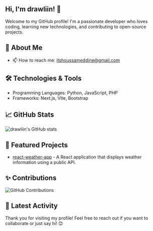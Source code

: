 ## Hi, I'm drawliin! 👋

Welcome to my GitHub profile! I'm a passionate developer who loves coding, learning new technologies, and contributing to open-source projects.

## 🚀 About Me

- 📫 How to reach me: itshoussameddine@gmail.com

## 🛠️ Technologies & Tools

- Programming Languages: Python, JavaScript, PHP
- Frameworks: Next.js, Vite, Bootstrap 

## 📈 GitHub Stats

![drawliin's GitHub stats](https://github-readme-stats.vercel.app/api?username=drawliin&show_icons=true&theme=tokyonight&title_color=ffd700&icon_color=ffb700&text_color=ffd700&bg_color=282a36)





## 🌟 Featured Projects


- [react-weather-app](https://react-weather-app-drawliin.netlify.app/) - A React application that displays weather information using a public API.


## ✨ Contributions

![GitHub Contributions](https://github-readme-streak-stats.herokuapp.com/?user=drawliin&theme=tokyonight&ring=ffd700&fire=ffb700&currStreakLabel=ffd700&sideLabels=ffb700)

## 📅 Latest Activity

<!--START_SECTION:activity-->
<!--END_SECTION:activity-->

Thank you for visiting my profile! Feel free to reach out if you want to collaborate or just say hi! 😊
